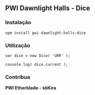 ## PWI Dawnlight Halls - Dice ##

### Instalação ###
```npm install pwi-dawnlight-halls-dice```

### Utilização ###
```node
var dice = new Dice( 'URR' );

console.log( dice.current );
```

### Contribua ###
**PWI Etherblade - sbKira**